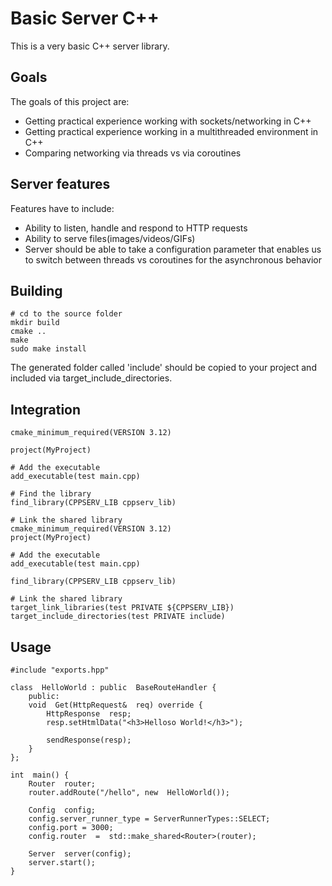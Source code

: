 # Basic Server C++
This is a very basic C++ server library.

## Goals
The goals of this project are:
  * Getting practical experience working with sockets/networking in C++
  * Getting practical experience working in a multithreaded environment in C++
  * Comparing networking via threads vs via coroutines

## Server features
Features have to include:
  * Ability to listen, handle and respond to HTTP requests
  * Ability to serve files(images/videos/GIFs)
  * Server should be able to take a configuration parameter that enables us to switch between threads vs coroutines for the asynchronous behavior 

## Building
    # cd to the source folder
    mkdir build
    cmake ..
    make
    sudo make install


The generated folder called 'include' should be copied to your project and included via target_include_directories.

## Integration

    cmake_minimum_required(VERSION 3.12)
    
    project(MyProject)

    # Add the executable
    add_executable(test main.cpp)

	# Find the library
    find_library(CPPSERV_LIB cppserv_lib)
    
    # Link the shared library
    cmake_minimum_required(VERSION 3.12)
    project(MyProject)

    # Add the executable
    add_executable(test main.cpp)
    
    find_library(CPPSERV_LIB cppserv_lib)
    
    # Link the shared library
    target_link_libraries(test PRIVATE ${CPPSERV_LIB})
    target_include_directories(test PRIVATE include)
## Usage

    #include "exports.hpp"
    
    class  HelloWorld : public  BaseRouteHandler {
	    public:
	    void  Get(HttpRequest&  req) override {
		    HttpResponse  resp;
		    resp.setHtmlData("<h3>Helloso World!</h3>");
		    
		    sendResponse(resp);
	    }
    };

    int  main() {
	    Router  router;
	    router.addRoute("/hello", new  HelloWorld());
	    
	    Config  config; 
	    config.server_runner_type = ServerRunnerTypes::SELECT;
	    config.port = 3000;
	    config.router  =  std::make_shared<Router>(router);
	    
	    Server  server(config);
	    server.start();
    }

    
   
    
